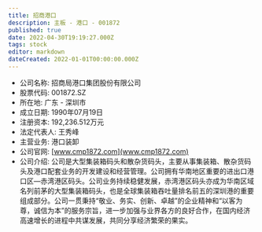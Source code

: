 ```yaml
---
title: 招商港口
description: 主板 - 港口 - 001872
published: true
date: 2022-04-30T19:19:27.000Z
tags: stock
editor: markdown
dateCreated: 2022-01-01T00:00:00.000Z
---
```


- 公司名称: 招商局港口集团股份有限公司
- 股票代码: 001872.SZ
- 所在地: 广东 - 深圳市
- 成立日期: 1990年07月19日
- 注册资本: 192,236.512万元
- 法定代表人: 王秀峰
- 主营业务: 港口装卸
- 公司官网: [www.cmp1872.com](www.cmp1872.com)
- 公司介绍: 公司是大型集装箱码头和散杂货码头，主要从事集装箱、散杂货码头及港口配套业务的开发建设和经营管理。公司拥有华南地区重要的进出口港口区—赤湾港区码头。公司业务持续稳健发展，赤湾港区码头亦成为华南区域名列前茅的大型集装箱码头，也是全球集装箱吞吐量排名前五的深圳港的重要组成部分。公司一贯秉持“敬业、务实、创新、卓越”的企业精神和“以客为尊，诚信为本”的服务宗旨，进一步加强与业界各方的良好合作，在国内经济高速增长的进程中共谋发展，共同分享经济繁荣的果实。


